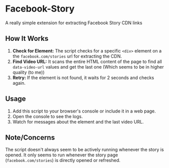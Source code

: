 # Facebook-Story
A really simple extension for extracting Facebook Story CDN links

## How It Works
1. **Check for Element:** The script checks for a specific `<div>` element on a the `facebook.com/stories` url for extracting the CDN.
2. **Find Video URL:** It scans the entire HTML content of the page to find all `data-video-url` values and get the last one (Which seems to be in higher quality (to me))
3. **Retry:** If the element is not found, it waits for 2 seconds and checks again.

## Usage
1. Add this script to your browser's console or include it in a web page.
2. Open the console to see the logs.
3. Watch for messages about the element and the last video URL.

## Note/Concerns
The script doesn't always seem to be actively running whenever the story is opened. It only seems to run whenever the story page (`facebook.com/stories`) is directly opened or refreshed.